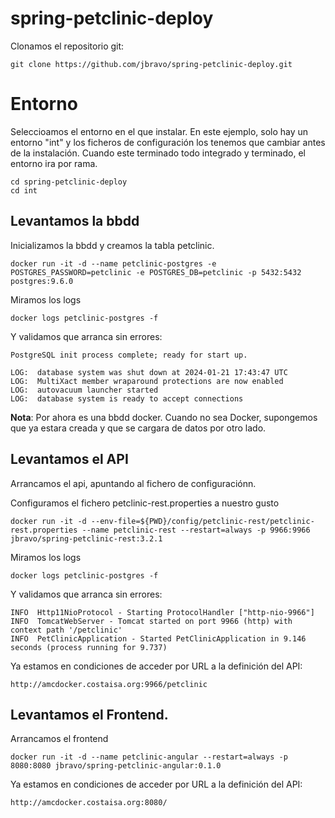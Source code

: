 # spring-petclinic-deploy

Clonamos el repositorio git:

````
git clone https://github.com/jbravo/spring-petclinic-deploy.git
````

# Entorno

Seleccioamos el entorno en el que instalar. En este ejemplo, solo hay un entorno "int" y los ficheros de configuración los tenemos que cambiar antes de la instalación. Cuando este terminado todo integrado y terminado, el entorno ira por rama.

````
cd spring-petclinic-deploy
cd int
````

## Levantamos la bbdd

Inicializamos la bbdd y creamos la tabla petclinic.

````
docker run -it -d --name petclinic-postgres -e POSTGRES_PASSWORD=petclinic -e POSTGRES_DB=petclinic -p 5432:5432 postgres:9.6.0
````

Miramos los logs

````
docker logs petclinic-postgres -f
````

Y validamos que arranca sin errores:

````
PostgreSQL init process complete; ready for start up.

LOG:  database system was shut down at 2024-01-21 17:43:47 UTC
LOG:  MultiXact member wraparound protections are now enabled
LOG:  autovacuum launcher started
LOG:  database system is ready to accept connections
````

**Nota**: Por ahora es una bbdd docker. Cuando no sea Docker, supongemos que ya estara creada y que se cargara de datos por otro lado.

## Levantamos el API

Arrancamos el api, apuntando al fichero de configuraciónn.

Configuramos el fichero petclinic-rest.properties a nuestro gusto

````
docker run -it -d --env-file=${PWD}/config/petclinic-rest/petclinic-rest.properties --name petclinic-rest --restart=always -p 9966:9966 jbravo/spring-petclinic-rest:3.2.1
````
Miramos los logs

````
docker logs petclinic-postgres -f
````

Y validamos que arranca sin errores:

````
INFO  Http11NioProtocol - Starting ProtocolHandler ["http-nio-9966"]
INFO  TomcatWebServer - Tomcat started on port 9966 (http) with context path '/petclinic'
INFO  PetClinicApplication - Started PetClinicApplication in 9.146 seconds (process running for 9.737)
````

Ya estamos en condiciones de acceder por URL a la definición del API:

````
http://amcdocker.costaisa.org:9966/petclinic
````

## Levantamos el Frontend.

Arrancamos el frontend

````
docker run -it -d --name petclinic-angular --restart=always -p 8080:8080 jbravo/spring-petclinic-angular:0.1.0
````

Ya estamos en condiciones de acceder por URL a la definición del API:

````
http://amcdocker.costaisa.org:8080/
````

